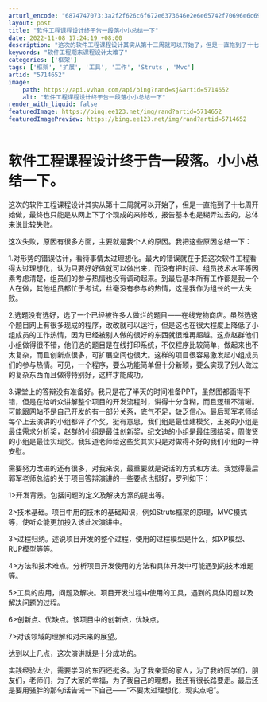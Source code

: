 ```yaml
---
arturl_encode: "6874747073:3a2f2f626c6f672e6373646e2e6e65742f70696e6c696e3136:382f61727469636c652f64657461696c732f35373134363532"
layout: post
title: "软件工程课程设计终于告一段落小小总结一下"
date: 2022-11-08 17:24:19 +08:00
description: "这次的软件工程课程设计其实从第十三周就可以开始了，但是一直拖到了十七周开始做"
keywords: "软件工程期末课程设计太难了"
categories: ['框架']
tags: ['框架', '扩展', '工具', '工作', 'Struts', 'Mvc']
artid: "5714652"
image:
    path: https://api.vvhan.com/api/bing?rand=sj&artid=5714652
    alt: "软件工程课程设计终于告一段落小小总结一下"
render_with_liquid: false
featuredImage: https://bing.ee123.net/img/rand?artid=5714652
featuredImagePreview: https://bing.ee123.net/img/rand?artid=5714652
---
```


# 软件工程课程设计终于告一段落。小小总结一下。

这次的软件工程课程设计其实从第十三周就可以开始了，但是一直拖到了十七周开始做，最终也只能是从网上下了个现成的来修改，报告基本也是糊弄过去的，总体来说比较失败。

这次失败，原因有很多方面，主要就是我个人的原因。我把这些原因总结一下：

1.对形势的错误估计，看待事情太过理想化。最大的错误就在于把这次软件工程看得太过理想化，认为只要好好做就可以做出来，而没有把时间、组员技术水平等因素考虑清楚，组员们的参与热情也没有调动起来。到最后基本所有工作都是我一个人在做，其他组员都忙于考试，丝毫没有参与的热情，这是我作为组长的一大失败。

2.选题没有选好，选了一个已经被许多人做烂的题目——在线宠物商店。虽然选这个题目网上有很多现成的程序，改改就可以运行，但是这也在很大程度上降低了小组成员的工作热情，因为已经被别人做的很好的东西就很难再超越。这点赵群他们小组做得很不错，他们选的题目是在线打印系统，不仅程序比较简单，做起来也不太复杂，而且创新点很多，可扩展空间也很大。这样的项目很容易激发起小组成员们的参与热情。可见，一个程序，要么功能简单但十分新颖，要么实现了别人做过的复杂东西而且做得特别好，这样才能成功。

3.课堂上的答辩没有准备好。我只是花了半天的时间准备PPT，虽然图都画得不错，但是在给听众讲解整个项目的开发流程时，讲得十分含糊，而且逻辑不清晰。可能跟网站不是自己开发的有一部分关系，底气不足，缺乏信心。最后郭军老师给每个上去演讲的小组都评了个奖，挺有意思，我们组是最佳建模奖，王冕的小组是最佳需求分析奖，赵群的小组是最佳创新奖，纪文迪的小组是最佳团结奖，周俊贤的小组是最佳实现奖。我知道老师给这些奖其实只是对做得不好的我们小组的一种安慰。

需要努力改进的还有很多，对我来说，最重要就是说话的方式和方法。我觉得最后郭军老师总结的关于项目答辩演讲的一些要点也挺好，罗列如下：

1>开发背景。包括问题的定义及解决方案的提出等。

2>技术基础。项目中用的技术的基础知识，例如Struts框架的原理，MVC模式等，使听众能更加投入该此次演讲中。

3>过程归纳。述说项目开发的整个过程，使用的过程模型是什么，如XP模型、RUP模型等等。

4>方法和技术难点。分析项目开发使用的方法和具体开发中可能遇到的技术难题等。

5>工具的应用，问题及解决。项目开发过程中使用的工具，遇到的具体问题以及解决问题的过程。

6>创新点、优缺点。该项目中的创新点，优缺点。

7>对该领域的理解和对未来的展望。

达到以上几点，这次演讲就是十分成功的。

实践经验太少，需要学习的东西还挺多。为了我亲爱的家人，为了我的同学们，朋友们，老师们，为了大家的幸福，为了我自己的理想，我还有很长路要走。最后还是要用骚胖的那句话告诫一下自己——“不要太过理想化，现实点吧”。